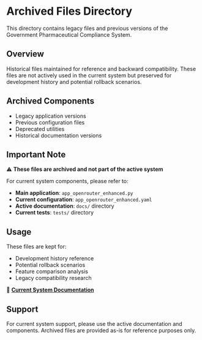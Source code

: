 # Archived Files Directory

This directory contains legacy files and previous versions of the Government Pharmaceutical Compliance System.

## Overview

Historical files maintained for reference and backward compatibility. These files are not actively used in the current system but preserved for development history and potential rollback scenarios.

## Archived Components

- Legacy application versions
- Previous configuration files
- Deprecated utilities
- Historical documentation versions

## Important Note

⚠️ **These files are archived and not part of the active system**

For current system components, please refer to:
- **Main application**: `app_openrouter_enhanced.py`
- **Current configuration**: `app_openrouter_enhanced.yaml`  
- **Active documentation**: `docs/` directory
- **Current tests**: `tests/` directory

## Usage

These files are kept for:
- Development history reference
- Potential rollback scenarios  
- Feature comparison analysis
- Legacy compatibility research

📖 **[Current System Documentation](../docs/README_comprehensive.md)**

## Support

For current system support, please use the active documentation and components. Archived files are provided as-is for reference purposes only.